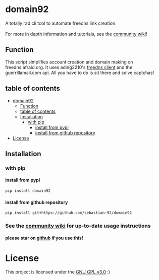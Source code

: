 # domain92
A totally rad cli tool to automate freedns link creation.<br><br>
For more in depth information and tutorials, see the [community wiki](https://github.com/sebastian-92/domain92/wiki)!
## Function
This script simplifies account creation and domain making on freedns.afraid.org.
It uses ading2210's [freedns client](https://github.com/ading2210/freedns-client) and the guerrillamail.com api.
All you have to do is sit there and solve captchas!
## table of contents
- [domain92](#domain92)
  - [Function](#function)
  - [table of contents](#table-of-contents)
  - [Installation](#installation)
    - [with pip](#with-pip)
      - [install from pypi](#install-from-pypi)
      - [install from github repository](#install-from-github-repository)
- [License](#license)

## Installation
### with pip
#### install from pypi
```bash
pip install domain92
```
#### install from github repository
```bash
pip install git+https://github.com/sebastian-92/domain92
```
### See the [community wiki](https://github.com/sebastian-92/domain92/wiki/Usage) for up-to-date usage instructions
#### please star on [github](https://github.com/sebastian-92/domain92) if you use this!
# License
This project is licensed under the [GNU GPL v3.0](LICENSE) :)
